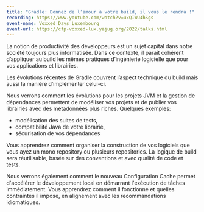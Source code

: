 ```yaml
---
title: "Gradle: Donnez de l’amour à votre build, il vous le rendra !"
recording: https://www.youtube.com/watch?v=uxQIWU4hSgs
event-name: Voxxed Days Luxembourg
event-url: https://cfp-voxxed-lux.yajug.org/2022/talks.html
---
```


La notion de productivité des développeurs est un sujet capital dans notre société toujours plus informatisée.
Dans ce contexte, il paraît cohérent d’appliquer au build les mêmes pratiques d’ingénierie logicielle que pour vos applications et librairies.

Les évolutions récentes de Gradle couvrent l’aspect technique du build mais aussi la manière d’implémenter celui-ci.

Nous verrons comment les évolutions pour les projets JVM et la gestion de dépendances permettent de modéliser vos projets et de publier vos librairies avec des métadonnées plus riches.
Quelques exemples:

* modélisation des suites de tests,
* compatibilité Java de votre librairie,
* sécurisation de vos dépendances

Vous apprendrez comment organiser la construction de vos logiciels que vous ayez un mono repository ou plusieurs repositories.
La logique de build sera réutilisable, basée sur des conventions et avec qualité de code et tests.

Nous verrons également comment le nouveau Configuration Cache permet d'accélérer le développement local en démarrant l'exécution de tâches immédiatement.
Vous apprendrez comment il fonctionne et quelles contraintes il impose, en alignement avec les recommandations idiomatiques.
